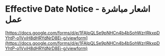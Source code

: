 # Effective Date Notice - اشعار مباشرة عمل

[https://docs.google.com/forms/d/e/1FAIpQLSe9pNHCn4b4bSohWzrIRkxpDYhtP-o1VviH8dHRYdNrD8Ej-g/viewform](https://docs.google.com/forms/d/e/1FAIpQLSe9pNHCn4b4bSohWzrIRkxpDYhtP-o1VviH8dHRYdNrD8Ej-g/viewform)
